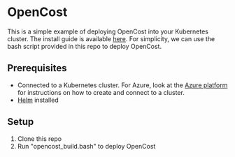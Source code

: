 # OpenCost

This is a simple example of deploying OpenCost into your Kubernetes cluster. The install guide is available [here](https://www.opencost.io/docs/install). For simplicity, we can use the bash script provided in this repo to deploy OpenCost.

## Prerequisites

* Connected to a Kubernetes cluster. For Azure, look at the [Azure platform](../azure/README.md) for instructions on how to create and connect to a cluster.
* [Helm](https://helm.sh/) installed

## Setup

1. Clone this repo
2. Run "opencost_build.bash" to deploy OpenCost